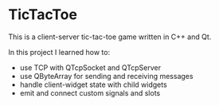 # TicTacToe

This is a client-server tic-tac-toe game written in C++ and Qt.

In this project I learned how to:
- use TCP with QTcpSocket and QTcpServer
- use QByteArray for sending and receiving messages 
- handle client-widget state with child widgets
- emit and connect custom signals and slots
